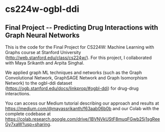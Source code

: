 # cs224w-ogbl-ddi
## Final Project -- Predicting Drug Interactions with Graph Neural Networks

This is the code for the Final Project for CS224W: Machine Learning with Graphs course at Stanford University (http://web.stanford.edu/class/cs224w/). For this project, I collaborated with Maya Srikanth and Arpita Singhal.

We applied graph ML techniques and networks (such as the Graph Convolutional Network, GraphSAGE Network and Graph Isomorphism Network) to the ogbl-ddi dataset (https://ogb.stanford.edu/docs/linkprop/#ogbl-ddi) for drug-drug interactions.

You can access our Medium tutorial describing our approach and results at https://medium.com/@mayassrikanth/f63aab06b0b and our Colab with the complete codebase at https://colab.research.google.com/drive/1BVNVkUStF8muqFGwb25j1sgReeGy7xaW?usp=sharing.
